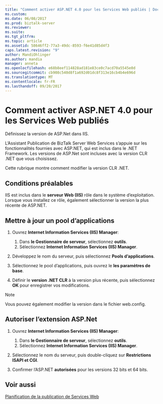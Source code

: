 ```yaml
---
title: "Comment activer ASP.NET 4.0 pour les Services Web publiés | Documents Microsoft"
ms.custom: 
ms.date: 06/08/2017
ms.prod: biztalk-server
ms.reviewer: 
ms.suite: 
ms.tgt_pltfrm: 
ms.topic: article
ms.assetid: 58646ff2-77a3-49dc-8593-f6e41d85d4f3
caps.latest.revision: "9"
author: MandiOhlinger
ms.author: mandia
manager: anneta
ms.openlocfilehash: e68b8eef114828ad181e83ce0c7acd70a5545e0d
ms.sourcegitcommit: cb908c540d8f1a692d01dc8f313e16cb4b4e696d
ms.translationtype: MT
ms.contentlocale: fr-FR
ms.lasthandoff: 09/20/2017
---
```

# <a name="how-to-enable-aspnet-40-for-published-web-services"></a>Comment activer ASP.NET 4.0 pour les Services Web publiés
Définissez la version de ASP.Net dans IIS.

L’Assistant Publication de BizTalk Server Web Services s’appuie sur les fonctionnalités fournies avec ASP.NET, qui est inclus dans le .NET Framework. Les versions de ASP.Net sont incluses avec la version CLR .NET que vous choisissez. 

Cette rubrique montre comment modifier la version CLR .NET. 

## <a name="prerequisites"></a>Conditions préalables

IIS est inclus dans le **serveur Web (IIS)** rôle dans le système d’exploitation. Lorsque vous installez ce rôle, également sélectionner la version la plus récente de ASP.NET. 
  
## <a name="update-an-application-pool"></a>Mettre à jour un pool d’applications
  
1.  Ouvrez **Internet Information Services (IIS) Manager**:

    1. Dans **le Gestionnaire de serveur**, sélectionnez **outils**.
    2. Sélectionnez **Internet Information Services (IIS) Manager**.
  
2.  Développez le nom du serveur, puis sélectionnez **Pools d’applications**.  
  
3.  Sélectionnez le pool d’applications, puis ouvrez le **les paramètres de base**.  
  
4. Définir le **version .NET CLR** à la version plus récente, puis sélectionnez **OK** pour enregistrer vos modifications.  

> [!NOTE]
> Vous pouvez également modifier la version dans le fichier web.config.
 
## <a name="allow-the-aspnet-extension"></a>Autoriser l’extension ASP.Net
  
1.  Ouvrez **Internet Information Services (IIS) Manager**:

    1. Dans **le Gestionnaire de serveur**, sélectionnez **outils**.
    2. Sélectionnez **Internet Information Services (IIS) Manager**.
  
2.  Sélectionnez le nom du serveur, puis double-cliquez sur **Restrictions ISAPI et CGI**.  
  
3. Confirmer l’ASP.NET **autorisées** pour les versions 32 bits et 64 bits.  
  
## <a name="see-also"></a>Voir aussi  
 [Planification de la publication de Services Web](../core/planning-for-publishing-web-services2.md)